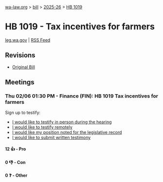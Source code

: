 [wa-law.org](/) > [bill](/bill/) > [2025-26](/bill/2025-26/) > [HB 1019](/bill/2025-26/hb/1019/)

# HB 1019 - Tax incentives for farmers
[leg.wa.gov](https://app.leg.wa.gov/billsummary?BillNumber=1019&Year=2025&Initiative=false) | [RSS Feed](./rss.xml)

## Revisions
* [Original Bill](1/)

## Meetings
### Thu 02/06 01:30 PM - Finance (FIN): HB 1019 Tax incentives for farmers
Sign up to testify:
* [I would like to testify in person during the hearing](https://app.leg.wa.gov/csi/Testifier/Add?chamber=House&mId=32633&aId=162435&caId=25424&tId=1)
* [I would like to testify remotely](https://app.leg.wa.gov/csi/Testifier/Add?chamber=House&mId=32633&aId=162435&caId=25424&tId=2)
* [I would like my position noted for the legislative record](https://app.leg.wa.gov/csi/Testifier/Add?chamber=House&mId=32633&aId=162435&caId=25424&tId=3)
* [I would like to submit written testimony](https://app.leg.wa.gov/csi/Testifier/Add?chamber=House&mId=32633&aId=162435&caId=25424&tId=4)

#### 12 👍 - Pro

#### 0 👎 - Con

#### 0 ❓ - Other
